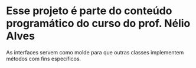 # Esse projeto é parte do conteúdo programático do curso do prof. Nélio Alves


As interfaces servem como molde para que outras classes implementem métodos com fins específicos. 